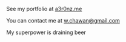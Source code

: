 See my portfolio at [a3r0nz.me](http://a3r0nz.me)

You can contact me at [w.chawan@gmail.com](mailto:w.chawan@gmail.com)

My superpower is draining beer

